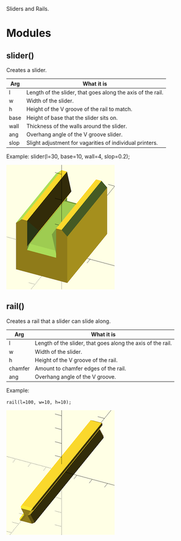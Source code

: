 Sliders and Rails.


# Modules

## slider()
Creates a slider.

Arg   | What it is
----- | -------------------------
l     | Length of the slider, that goes along the axis of the rail.
w     | Width of the slider.
h     | Height of the V groove of the rail to match.
base  | Height of base that the slider sits on.
wall  | Thickness of the walls around the slider.
ang   | Overhang angle of the V groove slider.
slop  | Slight adjustment for vagarities of individual printers.

Example:
    slider(l=30, base=10, wall=4, slop=0.2);

![slider](slider.png)



## rail()
Creates a rail that a slider can slide along.

Arg     | What it is
------- | -------------------------
l       | Length of the slider, that goes along the axis of the rail.
w       | Width of the slider.
h       | Height of the V groove of the rail.
chamfer | Amount to chamfer edges of the rail.
ang     | Overhang angle of the V groove.

Example:

    rail(l=100, w=10, h=10);

![rail](rail.png)


